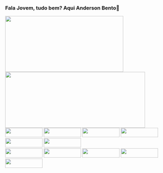 ### Fala Jovem, tudo bem? Aqui Anderson Bento👋

<div>
<img height="180" width="380" src="https://github-readme-stats.vercel.app/api?username=DevKBento&show_icons=true&theme=merko"/>
<img height="180" width="450" src="https://github-readme-stats.vercel.app/api/top-langs/?username=DevKBento&layout=compact&theme=merko"/>
</div>

<div>
  <img height="30" width="120" src="https://img.shields.io/badge/Microsoft_Excel-217346?style=for-the-badge&logo=microsoft-excel&logoColor=white">
  <img height="30" width="120" src="https://img.shields.io/badge/PostgreSQL-316192?style=for-the-badge&logo=postgresql&logoColor=white">
  <img height="30" width="120" src="https://img.shields.io/badge/HTML5-E34F26?style=for-the-badge&logo=html5&logoColor=white">
  <img height="30" width="120" src="https://img.shields.io/badge/CSS3-1572B6?style=for-the-badge&logo=css3&logoColor=white">  
  <img height="30" width="120" src="https://img.shields.io/badge/Tableau-E97627?style=for-the-badge&logo=Tableau&logoColor=white">
  <img height="30" width="120" src="https://img.shields.io/badge/Canva-%2300C4CC.svg?&style=for-the-badge&logo=Canva&logoColor=white">
</div>

<div>
  <img height="30" width="120" src="https://img.shields.io/badge/Eclipse-2C2255?style=for-the-badge&logo=eclipse&logoColor=white">
  <img height="30" width="120" src="https://img.shields.io/badge/Notepad++-90E59A.svg?style=for-the-badge&logo=notepad%2B%2B&logoColor=black">
  <img height="30" width="120" src="https://img.shields.io/badge/Visual_Studio-5C2D91?style=for-the-badge&logo=visual%20studio&logoColor=white">
  <img height="30" width="120" src="https://img.shields.io/badge/Prezi-3181FF?style=for-the-badge&logo=prezi&logoColor=white">
  <img height="30" width="120" src="https://img.shields.io/badge/Trello-0052CC?style=for-the-badge&logo=trello&logoColor=white">
 </div>

<!--
**DevKBento/devkbento** is a ✨ _special_ ✨ repository because its `README.md` (this file) appears on your GitHub profile.

Here are some ideas to get you started:

- 🔭 I’m currently working on ...
- 🌱 I’m currently learning ...
- 👯 I’m looking to collaborate on ...
- 🤔 I’m looking for help with ...
- 💬 Ask me about ...
- 📫 How to reach me: ...
- 😄 Pronouns: ...
- ⚡ Fun fact: ...
-->
